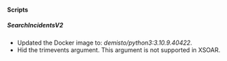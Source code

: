 #### Scripts
##### SearchIncidentsV2
- Updated the Docker image to: *demisto/python3:3.10.9.40422*.
- Hid the trimevents argument. This argument is not supported in XSOAR.